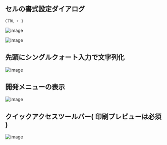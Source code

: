 ## セルの書式設定ダイアログ
```
CTRL + 1
```
![image](https://user-images.githubusercontent.com/1501327/145764719-9d65b191-d556-4a91-97b7-6c6927b9b2d1.png)

![image](https://user-images.githubusercontent.com/1501327/145766057-ffe9c9b1-8fe2-47d5-9738-2bff073b25b9.png)

## 先頭にシングルクォート入力で文字列化
![image](https://user-images.githubusercontent.com/1501327/145766490-af5ddf59-b8ce-4f90-8eac-e05bcc8ea2b6.png)

## 開発メニューの表示
![image](https://user-images.githubusercontent.com/1501327/145766717-22329db7-bb48-451d-8df4-08a0da26c62a.png)

## クイックアクセスツールバー( 印刷プレビューは必須 )
![image](https://user-images.githubusercontent.com/1501327/145767349-93aed1f8-4751-4f79-810f-18557cb16c8b.png)
